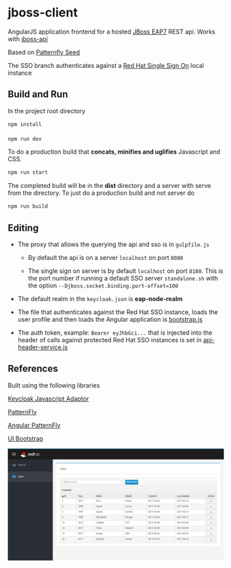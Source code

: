 # jboss-client

AngularJS application frontend for a hosted [JBoss EAP7](https://developers.redhat.com/products/eap/download/) REST api.  Works with [jboss-api](https://github.com/mechevarria/jboss-api)

Based on [Patternfly Seed](https://github.com/mechevarria/patternfly-seed)

The SSO branch authenticates against a [Red Hat Single Sign On](https://access.redhat.com/products/red-hat-single-sign-on) local instance

## Build and Run
In the project root directory

~~~bash
npm install

npm run dev
~~~

To do a production build that **concats, minifies and uglifies** Javascript and CSS.

~~~bash
npm run start
~~~  

The completed build will be in the **dist** directory and a server with serve from the directory.  To just do a production build and not server do

~~~bash
npm run build
~~~  

## Editing
* The proxy that allows the querying the api and sso is in
`gulpfile.js`

    * By default the api is on a server `localhost` on port `8080`

    * The single sign on server is by default `localhost` on port `8180`.  This is the port number if running a default SSO server `standalone.sh` 
with the option `--Djboss.socket.binding.port-offset=100`

* The default realm in the `keycloak.json` is **eap-node-realm**

* The file that authenticates against the Red Hat SSO instance, loads the user profile and then loads the Angular application is [bootstrap.js](https://github.com/mechevarria/jboss-client/blob/sso/app/bootstrap.js)
* The auth token, example: `Bearer eyJhbGci...` that is injected into the header of calls against protected Red Hat SSO instances is set in [api-header-service.js](https://github.com/mechevarria/jboss-client/blob/sso/app/components/api/api-header-service.js)
## References
Built using the following libraries

[Keycloak Javascript Adaptor](https://keycloak.gitbooks.io/documentation/content/securing_apps/topics/oidc/javascript-adapter.html)

[PatternFly](http://www.patternfly.org/)

[Angular PatternFly](www.patternfly.org/angular-patternfly/)

[UI Bootstrap](https://angular-ui.github.io/bootstrap/)


![cli.png](screenshot.png)

